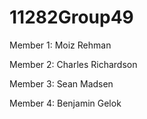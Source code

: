 # 11282Group49

Member 1: Moiz Rehman

Member 2: Charles Richardson

Member 3: Sean Madsen

Member 4: Benjamin Gelok
